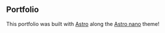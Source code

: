 ## Portfolio

This portfolio was built with [Astro](https://astro.build/) along the [Astro nano](https://github.com/markhorn-dev/astro-nano) theme!
